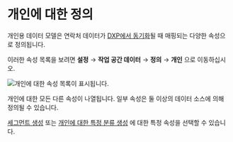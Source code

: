 # 개인에 대한 정의

개인용 데이터 모델은 연락처 데이터가 [DXP에서 동기화](../../getting-started/syncing-sites-and-contacts.md)될 때 매핑되는 다양한 속성으로 정의됩니다.

이러한 속성 목록을 보려면 **설정** &rarr; **작업 공간 데이터** &rarr; **정의** &rarr; **개인** 으로 이동하십시오.

![개인에 대한 속성 목록이 표시됩니다.](./definitions-for-individuals/images/01.png)

개인에 대한 모든 다른 속성이 나열됩니다. 일부 속성은 둘 이상의 데이터 소스에 의해 정의될 수 있습니다. 

[세그먼트 생성](../../people/segments/creating-segments.md) 또는 [개인에 대한 특정 분류 생성](../../people/individuals/individuals-dashboard.md#breakdown) 에 대한 특정 속성을 선택할 수 있습니다.
